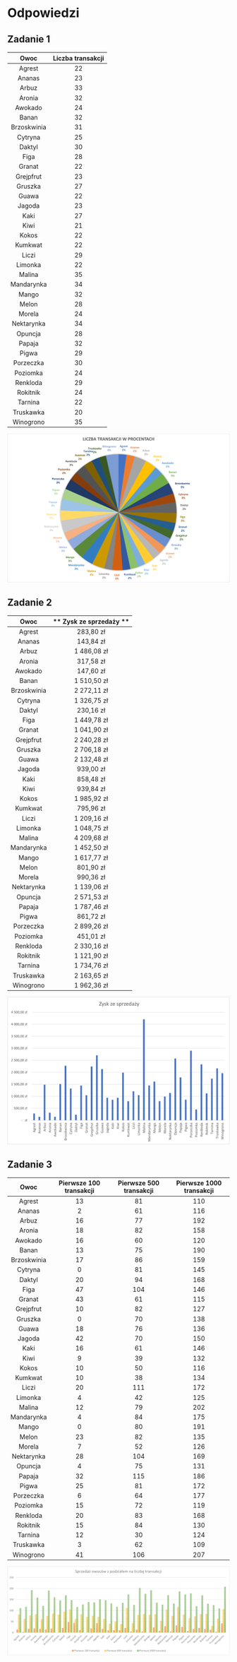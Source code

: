 # Odpowiedzi

## Zadanie 1

|   **Owoc**  | **Liczba transakcji** |
|:-----------:|:---------------------:|
|    Agrest   |           22          |
|    Ananas   |           23          |
|    Arbuz    |           33          |
|    Aronia   |           32          |
|   Awokado   |           24          |
|    Banan    |           32          |
| Brzoskwinia |           31          |
|   Cytryna   |           25          |
|    Daktyl   |           30          |
|     Figa    |           28          |
|    Granat   |           22          |
|  Grejpfrut  |           23          |
|   Gruszka   |           27          |
|    Guawa    |           22          |
|    Jagoda   |           23          |
|     Kaki    |           27          |
|     Kiwi    |           21          |
|    Kokos    |           22          |
|   Kumkwat   |           22          |
|    Liczi    |           29          |
|   Limonka   |           22          |
|    Malina   |           35          |
|  Mandarynka |           34          |
|    Mango    |           32          |
|    Melon    |           28          |
|    Morela   |           24          |
|  Nektarynka |           34          |
|   Opuncja   |           28          |
|    Papaja   |           32          |
|    Pigwa    |           29          |
|  Porzeczka  |           30          |
|   Poziomka  |           24          |
|   Renkloda  |           29          |
|   Rokitnik  |           24          |
|   Tarnina   |           22          |
|  Truskawka  |           20          |
|  Winogrono  |           35          |

![Wykres](../../../../assets/owoce_zad1_wykres.png)

## Zadanie 2

|   **Owoc**  |      ** Zysk ze sprzedaży **     |
|:-----------:|:--------------------------------:|
|    Agrest   |                       283,80 zł  |
|    Ananas   |                       143,84 zł  |
|    Arbuz    |                     1 486,08 zł  |
|    Aronia   |                       317,58 zł  |
|   Awokado   |                       147,60 zł  |
|    Banan    |                     1 510,50 zł  |
| Brzoskwinia |                     2 272,11 zł  |
|   Cytryna   |                     1 326,75 zł  |
|    Daktyl   |                       230,16 zł  |
|     Figa    |                     1 449,78 zł  |
|    Granat   |                     1 041,90 zł  |
|  Grejpfrut  |                     2 240,28 zł  |
|   Gruszka   |                     2 706,18 zł  |
|    Guawa    |                     2 132,48 zł  |
|    Jagoda   |                       939,00 zł  |
|     Kaki    |                       858,48 zł  |
|     Kiwi    |                       939,84 zł  |
|    Kokos    |                     1 985,92 zł  |
|   Kumkwat   |                       795,96 zł  |
|    Liczi    |                     1 209,16 zł  |
|   Limonka   |                     1 048,75 zł  |
|    Malina   |                     4 209,68 zł  |
|  Mandarynka |                     1 452,50 zł  |
|    Mango    |                     1 617,77 zł  |
|    Melon    |                       801,90 zł  |
|    Morela   |                       990,36 zł  |
|  Nektarynka |                     1 139,06 zł  |
|   Opuncja   |                     2 571,53 zł  |
|    Papaja   |                     1 787,46 zł  |
|    Pigwa    |                       861,72 zł  |
|  Porzeczka  |                     2 899,26 zł  |
|   Poziomka  |                       451,01 zł  |
|   Renkloda  |                     2 330,16 zł  |
|   Rokitnik  |                     1 121,90 zł  |
|   Tarnina   |                     1 734,76 zł  |
|  Truskawka  |                     2 163,65 zł  |
|  Winogrono  |                     1 962,36 zł  |

![Wykres](../../../../assets/owoce_zad2_wykres.png)

## Zadanie 3

|   **Owoc**  | **Pierwsze 100 transakcji** | **Pierwsze 500 transakcji** | **Pierwsze 1000 transakcji** |
|:-----------:|:---------------------------:|:---------------------------:|:----------------------------:|
|    Agrest   |              13             |              81             |              110             |
|    Ananas   |              2              |              61             |              116             |
|    Arbuz    |              16             |              77             |              192             |
|    Aronia   |              18             |              82             |              158             |
|   Awokado   |              16             |              60             |              120             |
|    Banan    |              13             |              75             |              190             |
| Brzoskwinia |              17             |              86             |              159             |
|   Cytryna   |              0              |              81             |              145             |
|    Daktyl   |              20             |              94             |              168             |
|     Figa    |              47             |             104             |              146             |
|    Granat   |              43             |              61             |              115             |
|  Grejpfrut  |              10             |              82             |              127             |
|   Gruszka   |              0              |              70             |              138             |
|    Guawa    |              18             |              76             |              136             |
|    Jagoda   |              42             |              70             |              150             |
|     Kaki    |              16             |              61             |              146             |
|     Kiwi    |              9              |              39             |              132             |
|    Kokos    |              10             |              50             |              116             |
|   Kumkwat   |              10             |              38             |              134             |
|    Liczi    |              20             |             111             |              172             |
|   Limonka   |              4              |              42             |              125             |
|    Malina   |              12             |              79             |              202             |
|  Mandarynka |              4              |              84             |              175             |
|    Mango    |              0              |              80             |              191             |
|    Melon    |              23             |              82             |              135             |
|    Morela   |              7              |              52             |              126             |
|  Nektarynka |              28             |             104             |              169             |
|   Opuncja   |              4              |              75             |              131             |
|    Papaja   |              32             |             115             |              186             |
|    Pigwa    |              25             |              81             |              172             |
|  Porzeczka  |              6              |              64             |              177             |
|   Poziomka  |              15             |              72             |              119             |
|   Renkloda  |              20             |              83             |              168             |
|   Rokitnik  |              15             |              84             |              130             |
|   Tarnina   |              12             |              30             |              124             |
|  Truskawka  |              3              |              62             |              109             |
|  Winogrono  |              41             |             106             |              207             |

![Wykres](../../../../assets/owoce_zad3_wykres.png)
